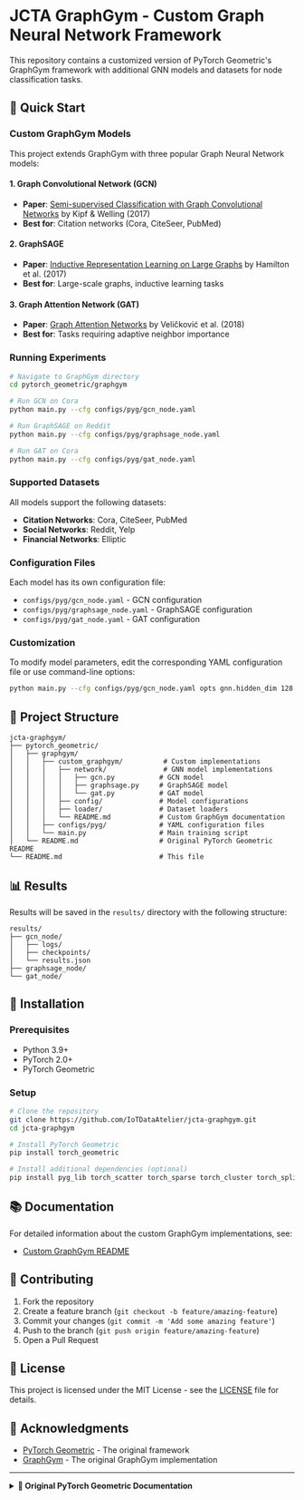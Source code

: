 # JCTA GraphGym - Custom Graph Neural Network Framework

This repository contains a customized version of PyTorch Geometric's GraphGym framework with additional GNN models and datasets for node classification tasks.

## 🚀 Quick Start

### Custom GraphGym Models

This project extends GraphGym with three popular Graph Neural Network models:

#### 1. Graph Convolutional Network (GCN)
- **Paper**: [Semi-supervised Classification with Graph Convolutional Networks](https://arxiv.org/pdf/1609.02907) by Kipf & Welling (2017)
- **Best for**: Citation networks (Cora, CiteSeer, PubMed)

#### 2. GraphSAGE
- **Paper**: [Inductive Representation Learning on Large Graphs](https://arxiv.org/pdf/1706.02216) by Hamilton et al. (2017)
- **Best for**: Large-scale graphs, inductive learning tasks

#### 3. Graph Attention Network (GAT)
- **Paper**: [Graph Attention Networks](https://arxiv.org/pdf/1710.10903) by Veličković et al. (2018)
- **Best for**: Tasks requiring adaptive neighbor importance

### Running Experiments

```bash
# Navigate to GraphGym directory
cd pytorch_geometric/graphgym

# Run GCN on Cora
python main.py --cfg configs/pyg/gcn_node.yaml

# Run GraphSAGE on Reddit
python main.py --cfg configs/pyg/graphsage_node.yaml

# Run GAT on Cora
python main.py --cfg configs/pyg/gat_node.yaml
```

### Supported Datasets

All models support the following datasets:
- **Citation Networks**: Cora, CiteSeer, PubMed
- **Social Networks**: Reddit, Yelp
- **Financial Networks**: Elliptic

### Configuration Files

Each model has its own configuration file:
- `configs/pyg/gcn_node.yaml` - GCN configuration
- `configs/pyg/graphsage_node.yaml` - GraphSAGE configuration  
- `configs/pyg/gat_node.yaml` - GAT configuration

### Customization

To modify model parameters, edit the corresponding YAML configuration file or use command-line options:

```bash
python main.py --cfg configs/pyg/gcn_node.yaml opts gnn.hidden_dim 128 gnn.num_layers 3
```

## 📁 Project Structure

```
jcta-graphgym/
├── pytorch_geometric/
│   ├── graphgym/
│   │   ├── custom_graphgym/          # Custom implementations
│   │   │   ├── network/              # GNN model implementations
│   │   │   │   ├── gcn.py           # GCN model
│   │   │   │   ├── graphsage.py     # GraphSAGE model
│   │   │   │   └── gat.py           # GAT model
│   │   │   ├── config/              # Model configurations
│   │   │   ├── loader/              # Dataset loaders
│   │   │   └── README.md            # Custom GraphGym documentation
│   │   ├── configs/pyg/             # YAML configuration files
│   │   └── main.py                  # Main training script
│   └── README.md                    # Original PyTorch Geometric README
└── README.md                        # This file
```

## 📊 Results

Results will be saved in the `results/` directory with the following structure:
```
results/
├── gcn_node/
│   ├── logs/
│   ├── checkpoints/
│   └── results.json
├── graphsage_node/
└── gat_node/
```

## 🔧 Installation

### Prerequisites
- Python 3.9+
- PyTorch 2.0+
- PyTorch Geometric

### Setup
```bash
# Clone the repository
git clone https://github.com/IoTDataAtelier/jcta-graphgym.git
cd jcta-graphgym

# Install PyTorch Geometric
pip install torch_geometric

# Install additional dependencies (optional)
pip install pyg_lib torch_scatter torch_sparse torch_cluster torch_spline_conv -f https://data.pyg.org/whl/torch-2.7.0+cpu.html
```

## 📚 Documentation

For detailed information about the custom GraphGym implementations, see:
- [Custom GraphGym README](pytorch_geometric/graphgym/custom_graphgym/README.md)

## 🤝 Contributing

1. Fork the repository
2. Create a feature branch (`git checkout -b feature/amazing-feature`)
3. Commit your changes (`git commit -m 'Add some amazing feature'`)
4. Push to the branch (`git push origin feature/amazing-feature`)
5. Open a Pull Request

## 📄 License

This project is licensed under the MIT License - see the [LICENSE](LICENSE) file for details.

## 🙏 Acknowledgments

- [PyTorch Geometric](https://github.com/pyg-team/pytorch_geometric) - The original framework
- [GraphGym](https://github.com/snap-stanford/graphgym) - The original GraphGym implementation

---

<details>
<summary><b>📖 Original PyTorch Geometric Documentation</b></summary>

# PyTorch Geometric (PyG)

**PyG** *(PyTorch Geometric)* is a library built upon [PyTorch](https://pytorch.org/) to easily write and train Graph Neural Networks (GNNs) for a wide range of applications related to structured data.

## Library Highlights

- **Easy-to-use and unified API**: All it takes is 10-20 lines of code to get started with training a GNN model
- **Comprehensive and well-maintained GNN models**: Most of the state-of-the-art Graph Neural Network architectures have been implemented
- **Great flexibility**: Existing PyG models can easily be extended for conducting your own research with GNNs
- **Large-scale real-world GNN models**: Support for learning on diverse types of graphs

## Quick Tour

### Train your own GNN model

```python
import torch
from torch_geometric.nn import GCNConv
from torch_geometric.datasets import Planetoid

dataset = Planetoid(root='.', name='Cora')

class GCN(torch.nn.Module):
    def __init__(self, in_channels, hidden_channels, out_channels):
        super().__init__()
        self.conv1 = GCNConv(in_channels, hidden_channels)
        self.conv2 = GCNConv(hidden_channels, out_channels)

    def forward(self, x, edge_index):
        x = self.conv1(x, edge_index).relu()
        x = self.conv2(x, edge_index)
        return x

model = GCN(dataset.num_features, 16, dataset.num_classes)
```

### Create your own GNN layer

```python
import torch
from torch.nn import Sequential, Linear, ReLU
from torch_geometric.nn import MessagePassing

class EdgeConv(MessagePassing):
    def __init__(self, in_channels, out_channels):
        super().__init__(aggr="max")
        self.mlp = Sequential(
            Linear(2 * in_channels, out_channels),
            ReLU(),
            Linear(out_channels, out_channels),
        )

    def forward(self, x, edge_index):
        return self.propagate(edge_index, x=x)

    def message(self, x_j, x_i):
        edge_features = torch.cat([x_i, x_j - x_i], dim=-1)
        return self.mlp(edge_features)
```

## Installation

### Basic Installation

```bash
pip install torch_geometric
```

### Additional Libraries (Optional)

```bash
pip install pyg_lib torch_scatter torch_sparse torch_cluster torch_spline_conv -f https://data.pyg.org/whl/torch-2.7.0+cpu.html
```

## Implemented GNN Models

### GNN Layers
- **[GCNConv](https://pytorch-geometric.readthedocs.io/en/latest/generated/torch_geometric.nn.conv.GCNConv.html)** - Graph Convolutional Networks
- **[GATConv](https://pytorch-geometric.readthedocs.io/en/latest/generated/torch_geometric.nn.conv.GATConv.html)** - Graph Attention Networks
- **[SAGEConv](https://pytorch-geometric.readthedocs.io/en/latest/generated/torch_geometric.nn.conv.SAGEConv.html)** - GraphSAGE
- **[GINConv](https://pytorch-geometric.readthedocs.io/en/latest/generated/torch_geometric.nn.conv.GINConv.html)** - Graph Isomorphism Networks
- And many more...

### Pooling Layers
- **[Top-K Pooling](https://pytorch-geometric.readthedocs.io/en/latest/generated/torch_geometric.nn.pool.TopKPooling.html)**
- **[DiffPool](https://pytorch-geometric.readthedocs.io/en/latest/generated/torch_geometric.nn.dense.dense_diff_pool.html)**
- And many more...

### Scalable GNNs
- **[NeighborLoader](https://pytorch-geometric.readthedocs.io/en/latest/modules/loader.html#torch_geometric.loader.NeighborLoader)**
- **[ClusterGCN](https://pytorch-geometric.readthedocs.io/en/latest/modules/loader.html#torch_geometric.loader.ClusterLoader)**
- **[GraphSAINT](https://pytorch-geometric.readthedocs.io/en/latest/modules/loader.html#torch_geometric.loader.GraphSAINTSampler)**

## Documentation

- **[Documentation](https://pytorch-geometric.readthedocs.io)**
- **[Paper](https://arxiv.org/abs/1903.02428)**
- **[Colab Notebooks and Video Tutorials](https://pytorch-geometric.readthedocs.io/en/latest/get_started/colabs.html)**

## Cite

```bibtex
@inproceedings{Fey/Lenssen/2019,
  title={Fast Graph Representation Learning with {PyTorch Geometric}},
  author={Fey, Matthias and Lenssen, Jan E.},
  booktitle={ICLR Workshop on Representation Learning on Graphs and Manifolds},
  year={2019},
}
```

For more information, visit the [original PyTorch Geometric repository](https://github.com/pyg-team/pytorch_geometric).

</details> 